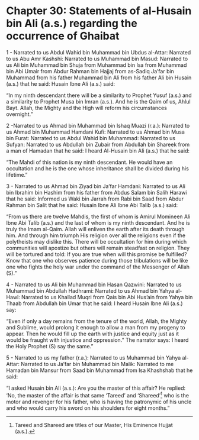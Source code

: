 Chapter 30: Statements of al-Husain bin Ali (a.s.) regarding the occurrence of Ghaibat
======================================================================================

1 - Narrated to us Abdul Wahid bin Muhammad bin Ubdus al-Attar: Narrated
to us Abu Amr Kashshi: Narrated to us Muhammad bin Masud: Narrated to us
Ali bin Muhammad bin Shuja from Muhammad bin Isa from Muhammad bin Abi
Umair from Abdur Rahman bin Hajjaj from as-Sadiq Ja’far bin Muhammad
from his father Muhammad bin Ali from his father Ali bin Husain (a.s.)
that he said: Husain Ibne Ali (a.s.) said:

“In my ninth descendant there will be a similarity to Prophet Yusuf
(a.s.) and a similarity to Prophet Musa bin Imran (a.s.). And he is the
Qaim of us, Ahlul Bayt. Allah, the Mighty and the High will reform his
circumstances overnight.”

2 -Narrated to us Ahmad bin Muhammad bin Ishaq Muazi (r.a.): Narrated to
us Ahmad bin Muhammad Hamdani Kufi: Narrated to us Ahmad bin Musa bin
Furat: Narrated to us Abdul Wahid bin Muhammad: Narrated to us Sufyan:
Narrated to us Abdullah bin Zubair from Abdullah bin Shareek from a man
of Hamadan that he said: I heard Al-Husain bin Ali (a.s.) that he said:

“The Mahdi of this nation is my ninth descendant. He would have an
occultation and he is the one whose inheritance shall be divided during
his lifetime.”

3 - Narrated to us Ahmad bin Ziyad bin Ja’far Hamdani: Narrated to us
Ali bin Ibrahim bin Hashim from his father from Abdus Salam bin Salih
Harawi that he said: Informed us Waki bin Jarrah from Rabi bin Saad from
Abdur Rahman bin Salit that he said: Husain Ibne Ali Ibne Abi Talib
(a.s.) said:

“From us there are twelve Mahdis, the first of whom is Amirul Momineen
Ali Ibne Abi Talib (a.s.) and the last of whom is my ninth descendant.
And he is truly the Imam al-Qaim. Allah will enliven the earth after its
death through him. And through him triumph His religion over all the
religions even if the polytheists may dislike this. There will be
occultation for him during which communities will apostize but others
will remain steadfast on religion. They will be tortured and told: If
you are true when will this promise be fulfilled? Know that one who
observes patience during those tribulations will be like one who fights
the holy war under the command of the Messenger of Allah (S).”

4 - Narrated to us Ali bin Muhammad bin Hasan Qazwini: Narrated to us
Muhammad bin Abdullah Hadhrami: Narrated to us Ahmad bin Yahya al-Hawl:
Narrated to us Khallad Muqri from Qais bin Abi Hus’ain from Yahya bin
Thaab from Abdullah bin Umar that he said: I heard Husain Ibne Ali
(a.s.) say:

“Even if only a day remains from the tenure of the world, Allah, the
Mighty and Sublime, would prolong it enough to allow a man from my
progeny to appear. Then he would fill up the earth with justice and
equity just as it would be fraught with injustice and oppression.” The
narrator says: I heard the Holy Prophet (S) say the same.”

5 - Narrated to us my father (r.a.): Narrated to us Muhammad bin Yahya
al-Attar: Narrated to us Ja’far bin Muhammad bin Malik: Narrated to me
Hamadan bin Mansur from Saad bin Muhammad from Isa Khashshab that he
said:

“I asked Husain bin Ali (a.s.): Are you the master of this affair? He
replied: ‘No, the master of the affair is that same ‘Tareed’ and
‘Shareed’[^1] who is the motor and revenger for his father, who is
having the patronymic of his uncle and who would carry his sword on his
shoulders for eight months.”

[^1]: Tareed and Shareed are titles of our Master, His Eminence Hujjat
(a.s.).


